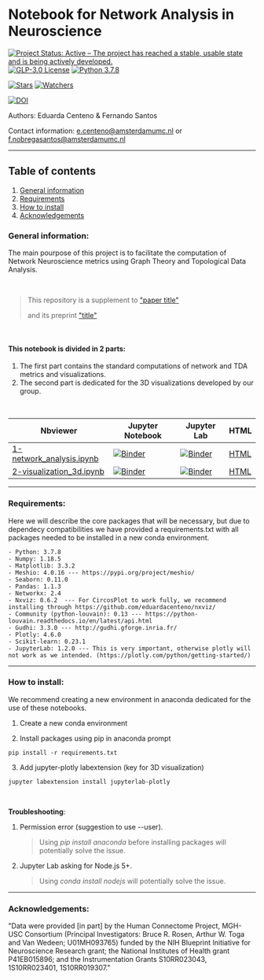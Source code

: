 # Notebook for Network Analysis in Neuroscience
[![Project Status: Active – The project has reached a stable, usable state and is being actively developed.](https://www.repostatus.org/badges/latest/active.svg)](https://www.repostatus.org/#active)
[![GLP-3.0 License](https://img.shields.io/github/license/multinetlab-amsterdam/network_TDA_tutorial)](https://img.shields.io/github/license/multinetlab-amsterdam/network_TDA_tutorial)
[![Python 3.7.8](https://img.shields.io/badge/python-3.7.8-blue.svg)](https://www.python.org/downloads/release/python-378/)


[![Stars](https://img.shields.io/github/stars/multinetlab-amsterdam/network_TDA_tutorial?style=social)](https://img.shields.io/github/stars/multinetlab-amsterdam/network_TDA_tutorial?style=social)
[![Watchers](https://img.shields.io/github/watchers/multinetlab-amsterdam/network_TDA_tutorial?style=social)](https://img.shields.io/github/watchers/multinetlab-amsterdam/network_TDA_tutorial?style=social)

[![DOI](https://zenodo.org/badge/321418758.svg)](https://zenodo.org/badge/latestdoi/321418758)



Authors: Eduarda Centeno  & Fernando Santos 

Contact information: <e.centeno@amsterdamumc.nl> or <f.nobregasantos@amsterdamumc.nl>

-------------------------------------------------------------------------
## Table of contents
1. [General information](#general_information)
2. [Requirements](#requirements)
3. [How to install](#how_to_install)
4. [Acknowledgements](#acknowledgements)

### <a id='general_information'></a> General information:

 The main pourpose of this project is to facilitate the computation of Network Neuroscience metrics using Graph Theory and Topological Data Analysis.
 
<br>

> This repository is a supplement to  ["paper title"](https://doi...)
>
> and its preprint ["title"](https://doi...)

<br>

#### This notebook is divided in 2 parts:

1. The first part contains the standard computations of network and TDA metrics and visualizations. 
2. The second part is dedicated for the 3D visualizations developed by our group.

<br>

| Nbviewer | Jupyter Notebook | Jupyter Lab | HTML |
| ---      | --               | ---         | ---  |
| [1-network_analysis.ipynb](https://nbviewer.jupyter.org/github/multinetlab-amsterdam/network_TDA_tutorial/blob/main/1-network_analysis.ipynb) | [![Binder](https://mybinder.org/badge_logo.svg)](https://mybinder.org/v2/gh/multinetlab-amsterdam/network_TDA_tutorial/HEAD?filepath=1-network_analysis.ipynb) | [![Binder](https://mybinder.org/badge_logo.svg)](https://mybinder.org/v2/gh/multinetlab-amsterdam/network_TDA_tutorial/HEAD?urlpath=lab/tree/1-network_analysis.ipynb) | [HTML](https://ghcdn.rawgit.org/multinetlab-amsterdam/network_TDA_tutorial/main/html/1-network_analysis.html) |
| [2-visualization_3d.ipynb](https://nbviewer.jupyter.org/github/multinetlab-amsterdam/network_TDA_tutorial/blob/main/2-visualization_3d.ipynb) | [![Binder](https://mybinder.org/badge_logo.svg)](https://mybinder.org/v2/gh/multinetlab-amsterdam/network_TDA_tutorial/HEAD?filepath=2-visualization_3d.ipynb) | [![Binder](https://mybinder.org/badge_logo.svg)](https://mybinder.org/v2/gh/multinetlab-amsterdam/network_TDA_tutorial/HEAD?urlpath=lab/tree/2-visualization_3d.ipynb) | [HTML](https://ghcdn.rawgit.org/multinetlab-amsterdam/network_TDA_tutorial/main/html/2-visualization_3d.html) |

-------------------------------------------------------------------------

### <a id='requirements'></a> Requirements:
Here we will describe the core packages that will be necessary, but due to dependecy compatibilities we have provided a requirements.txt with all packages needed to be installed in a new conda environment. 

    - Python: 3.7.8
    - Numpy: 1.18.5
    - Matplotlib: 3.3.2
    - Meshio: 4.0.16 --- https://pypi.org/project/meshio/
    - Seaborn: 0.11.0
    - Pandas: 1.1.3
    - Networkx: 2.4
    - Nxviz: 0.6.2  --- For CircosPlot to work fully, we recommend installing through https://github.com/eduardacenteno/nxviz/
    - Community (python-louvain): 0.13 --- https://python-louvain.readthedocs.io/en/latest/api.html
    - Gudhi: 3.3.0 --- http://gudhi.gforge.inria.fr/
    - Plotly: 4.6.0
    - Scikit-learn: 0.23.1
    - JupyterLab: 1.2.0 --- This is very important, otherwise plotly will not work as we intended. (https://plotly.com/python/getting-started/)

-------------------------------------------------------------------------

### <a id='how_to_install'></a>How to install:
We recommend creating a new environment in anaconda dedicated for the use of these notebooks.

1. Create a new conda environment

2. Install packages using pip in anaconda prompt

```
pip install -r requirements.txt

```

3. Add jupyter-plotly labextension (key for 3D visualization)

```
jupyter labextension install jupyterlab-plotly 
```
<br>

__Troubleshooting__:

1. Permission error (suggestion to use --user). 
    
    > Using *pip install anaconda* before installing packages will potentially solve the issue.
    
2. Jupyter Lab asking for Node.js 5+. 

    > Using *conda install nodejs* will potentially solve the issue.
-------------------------------------------------------------------------

### <a id='acknowledgements'></a>Acknowledgements:

"Data were provided [in part] by the Human Connectome Project, MGH-USC Consortium (Principal Investigators: Bruce R. Rosen, Arthur W. Toga and Van Wedeen; U01MH093765) funded by the NIH Blueprint Initiative for Neuroscience Research grant; the National Institutes of Health grant P41EB015896; and the Instrumentation Grants S10RR023043, 1S10RR023401, 1S10RR019307."
